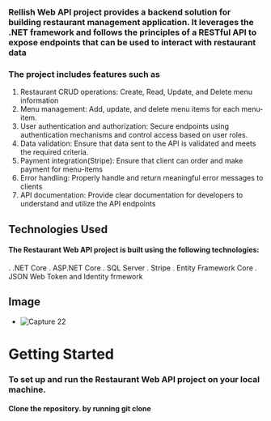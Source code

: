 ### Rellish Web API project provides a backend solution for building restaurant management application. It leverages the .NET framework and follows the principles of a RESTful API to expose endpoints that can be used to interact with restaurant data

### The project includes features such as
1. Restaurant CRUD operations: Create, Read, Update, and Delete menu information
2. Menu management: Add, update, and delete menu items for each menu-item.
3. User authentication and authorization: Secure endpoints using authentication mechanisms and control access based on user roles.
4. Data validation: Ensure that data sent to the API is validated and meets the required criteria.
5. Payment integration(Stripe):  Ensure that client can order and make payment for menu-items
6. Error handling: Properly handle and return meaningful error messages to clients
7. API documentation: Provide clear documentation for developers to understand and utilize the API endpoints

## Technologies Used
#### The Restaurant Web API project is built using the following technologies:
. .NET Core
. ASP.NET Core
. SQL Server
. Stripe
. Entity Framework Core
. JSON Web Token and Identity frmework
## Image
- ![Capture 22](https://github.com/fasas1/RellishFood/assets/47166372/cb648c7a-94bc-45a3-a427-fd313df16ead)

# Getting Started
### To set up and run the Restaurant Web API project on your local machine.
#### Clone the repository. by running git clone 
